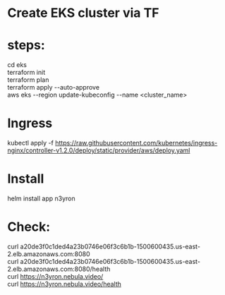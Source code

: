 # Create EKS cluster via TF
# steps:
cd eks\
terraform init\
terraform plan\
terraform apply --auto-approve\
aws eks --region <region> update-kubeconfig --name <cluster_name>
# Ingress
kubectl apply -f https://raw.githubusercontent.com/kubernetes/ingress-nginx/controller-v1.2.0/deploy/static/provider/aws/deploy.yaml
# Install
helm install app n3yron
# Check:
curl a20de3f0c1ded4a23b0746e06f3c6b1b-1500600435.us-east-2.elb.amazonaws.com:8080\
curl a20de3f0c1ded4a23b0746e06f3c6b1b-1500600435.us-east-2.elb.amazonaws.com:8080/health\
curl https://n3yron.nebula.video/ \
curl https://n3yron.nebula.video/health